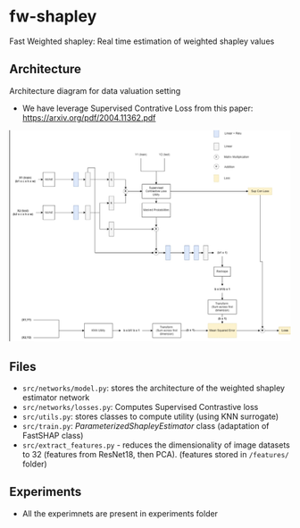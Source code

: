 # fw-shapley
Fast Weighted shapley: Real time estimation of weighted shapley values


## Architecture
Architecture diagram for data valuation setting 
- We have leverage Supervised Contrative Loss from this paper: https://arxiv.org/pdf/2004.11362.pdf

![screenshot](./src/figs/Architecture.jpg)

## Files
- ```src/networks/model.py```: stores the architecture of the weighted shapley estimator network
- ```src/networks/losses.py```: Computes Supervised Contrastive loss 
- ```src/utils.py```: stores classes to compute utility (using KNN surrogate)
- ```src/train.py```: *ParameterizedShapleyEstimator* class (adaptation of FastSHAP class)
- ```src/extract_features.py``` - reduces the dimensionality of image datasets to 32 (features from ResNet18, then PCA). (features stored in ```/features/``` folder)

## Experiments
- All the experimnets are present in experiments folder
